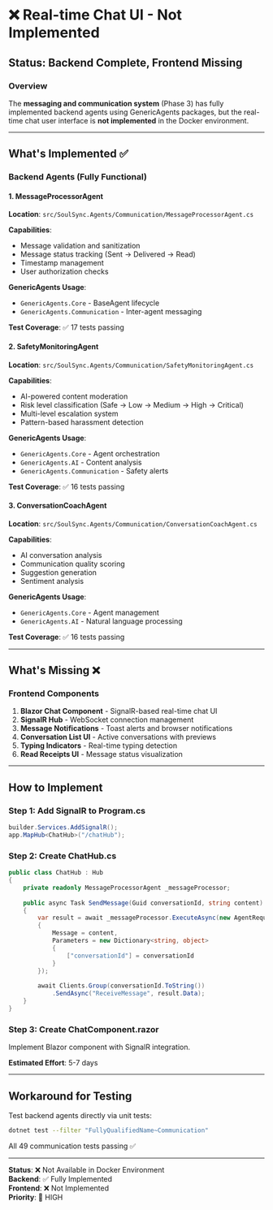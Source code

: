 # ❌ Real-time Chat UI - Not Implemented

## Status: Backend Complete, Frontend Missing

### Overview

The **messaging and communication system** (Phase 3) has fully implemented backend agents using GenericAgents packages, but the real-time chat user interface is **not implemented** in the Docker environment.

---

## What's Implemented ✅

### Backend Agents (Fully Functional)

#### 1. MessageProcessorAgent
**Location**: `src/SoulSync.Agents/Communication/MessageProcessorAgent.cs`

**Capabilities**:
- Message validation and sanitization
- Message status tracking (Sent → Delivered → Read)
- Timestamp management
- User authorization checks

**GenericAgents Usage**:
- `GenericAgents.Core` - BaseAgent lifecycle
- `GenericAgents.Communication` - Inter-agent messaging

**Test Coverage**: ✅ 17 tests passing

#### 2. SafetyMonitoringAgent
**Location**: `src/SoulSync.Agents/Communication/SafetyMonitoringAgent.cs`

**Capabilities**:
- AI-powered content moderation
- Risk level classification (Safe → Low → Medium → High → Critical)
- Multi-level escalation system
- Pattern-based harassment detection

**GenericAgents Usage**:
- `GenericAgents.Core` - Agent orchestration
- `GenericAgents.AI` - Content analysis
- `GenericAgents.Communication` - Safety alerts

**Test Coverage**: ✅ 16 tests passing

#### 3. ConversationCoachAgent
**Location**: `src/SoulSync.Agents/Communication/ConversationCoachAgent.cs`

**Capabilities**:
- AI conversation analysis
- Communication quality scoring
- Suggestion generation
- Sentiment analysis

**GenericAgents Usage**:
- `GenericAgents.Core` - Agent management
- `GenericAgents.AI` - Natural language processing

**Test Coverage**: ✅ 16 tests passing

---

## What's Missing ❌

### Frontend Components

1. **Blazor Chat Component** - SignalR-based real-time chat UI
2. **SignalR Hub** - WebSocket connection management
3. **Message Notifications** - Toast alerts and browser notifications
4. **Conversation List UI** - Active conversations with previews
5. **Typing Indicators** - Real-time typing detection
6. **Read Receipts UI** - Message status visualization

---

## How to Implement

### Step 1: Add SignalR to Program.cs

```csharp
builder.Services.AddSignalR();
app.MapHub<ChatHub>("/chatHub");
```

### Step 2: Create ChatHub.cs

```csharp
public class ChatHub : Hub
{
    private readonly MessageProcessorAgent _messageProcessor;
    
    public async Task SendMessage(Guid conversationId, string content)
    {
        var result = await _messageProcessor.ExecuteAsync(new AgentRequest
        {
            Message = content,
            Parameters = new Dictionary<string, object>
            {
                ["conversationId"] = conversationId
            }
        });
        
        await Clients.Group(conversationId.ToString())
            .SendAsync("ReceiveMessage", result.Data);
    }
}
```

### Step 3: Create ChatComponent.razor

Implement Blazor component with SignalR integration.

**Estimated Effort**: 5-7 days

---

## Workaround for Testing

Test backend agents directly via unit tests:

```bash
dotnet test --filter "FullyQualifiedName~Communication"
```

All 49 communication tests passing ✅

---

**Status**: ❌ Not Available in Docker Environment  
**Backend**: ✅ Fully Implemented  
**Frontend**: ❌ Not Implemented  
**Priority**: 🔴 HIGH

